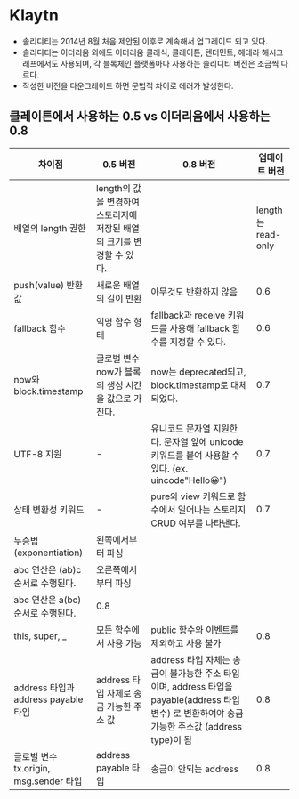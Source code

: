 # Klaytn

* 솔리디티는 2014년 8월 처음 제안된 이후로 계속해서 업그레이드 되고 있다.
* 솔리디티는 이더리움 외에도 이더리움 클래식, 클레이튼, 텐더민트, 헤데라 해시그래프에서도 사용되며, 각 블록체인 플랫폼마다 사용하는 솔리디티 버전은 조금씩 다르다.
* 작성한 버전을 다운그레이드 하면 문법적 차이로 에러가 발생한다.

## 클레이튼에서 사용하는 0.5 vs 이더리움에서 사용하는 0.8

|차이점	|0.5 버전	|0.8 버전	|업데이트 버전|
|------|------|------|-----|
|배열의 length 권한	|length의 값을 변경하여 스토리지에 저장된 배열의 크기를 변경할 수 있다.|	   |length는 read-only	|0.6|
|push(value) 반환값|	새로운 배열의 길이 반환|	아무것도 반환하지 않음	|0.6|
|fallback 함수	|익명 함수 형태	|fallback과 receive 키워드를 사용해 fallback 함수를 지정할 수 있다.	|0.6|
|now와 block.timestamp	|글로벌 변수 now가 블록의 생성 시간을 값으로 가진다.	|now는 deprecated되고, block.timestamp로 대체되었다.	|0.7|
|UTF-8 지원|	-	|유니코드 문자열 지원한다. 문자열 앞에 unicode 키워드를 붙여 사용할 수 있다. (ex. uincode"Hello😀")	|0.7|
|상태 변환성 키워드|	-	|pure와 view 키워드로 함수에서 일어나는 스토리지 CRUD 여부를 나타낸다.	|0.7|
|누승법(exponentiation)	|왼쪽에서부터 파싱
abc 연산은 (ab)c 순서로 수행된다.	|오른쪽에서부터 파싱
abc 연산은 a(bc) 순서로 수행된다.	|0.8|
|this, super, _	|모든 함수에서 사용 가능	|public 함수와 이벤트를 제외하고 사용 불가	|0.8|
|address 타입과 address payable 타입	|address 타입 자체로 송금 가능한 주소 값	|address 타입 자체는 송금이 불가능한 주소 타입이며, address 타입을 payable(address 타입 변수) 로 변환하여야 송금 가능한 주소값 (address type)이 됨	|0.8|
|글로벌 변수 tx.origin, msg.sender 타입	|address payable 타입	|송금이 안되는 address	|0.8|